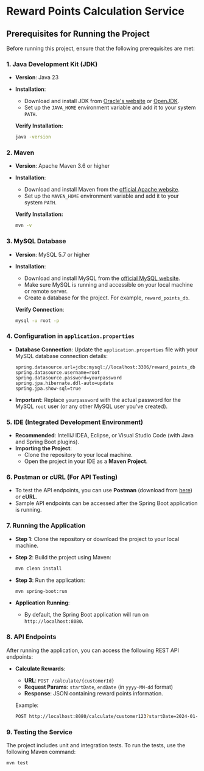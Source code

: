 # Reward Points Calculation Service

## Prerequisites for Running the Project

Before running this project, ensure that the following prerequisites are met:

### 1. **Java Development Kit (JDK)**

- **Version**: Java 23
- **Installation**:
    - Download and install JDK from [Oracle's website](https://www.oracle.com/java/technologies/javase-jdk11-downloads.html) or [OpenJDK](https://openjdk.java.net/).
    - Set up the `JAVA_HOME` environment variable and add it to your system `PATH`.

  **Verify Installation:**
  ```bash
  java -version
  ```

### 2. **Maven**

- **Version**: Apache Maven 3.6 or higher
- **Installation**:
    - Download and install Maven from the [official Apache website](https://maven.apache.org/download.cgi).
    - Set up the `MAVEN_HOME` environment variable and add it to your system `PATH`.

  **Verify Installation:**
  ```bash
  mvn -v
  ```

### 3. **MySQL Database**

- **Version**: MySQL 5.7 or higher
- **Installation**:
    - Download and install MySQL from the [official MySQL website](https://dev.mysql.com/downloads/).
    - Make sure MySQL is running and accessible on your local machine or remote server.
    - Create a database for the project. For example, `reward_points_db`.

  **Verify Connection**:
  ```bash
  mysql -u root -p
  ```

### 4. **Configuration in `application.properties`**

- **Database Connection**:
  Update the `application.properties` file with your MySQL database connection details:
  ```properties
  spring.datasource.url=jdbc:mysql://localhost:3306/reward_points_db
  spring.datasource.username=root
  spring.datasource.password=yourpassword
  spring.jpa.hibernate.ddl-auto=update
  spring.jpa.show-sql=true
  ```

- **Important**: Replace `yourpassword` with the actual password for the MySQL `root` user (or any other MySQL user you've created).

### 5. **IDE (Integrated Development Environment)**

- **Recommended**: IntelliJ IDEA, Eclipse, or Visual Studio Code (with Java and Spring Boot plugins).
- **Importing the Project**:
    - Clone the repository to your local machine.
    - Open the project in your IDE as a **Maven Project**.

### 6. **Postman or cURL (For API Testing)**

- To test the API endpoints, you can use **Postman** (download from [here](https://www.postman.com/downloads/)) or **cURL**.
- Sample API endpoints can be accessed after the Spring Boot application is running.

### 7. **Running the Application**

- **Step 1**: Clone the repository or download the project to your local machine.
- **Step 2**: Build the project using Maven:
  ```bash
  mvn clean install
  ```
- **Step 3**: Run the application:
  ```bash
  mvn spring-boot:run
  ```

- **Application Running**:
    - By default, the Spring Boot application will run on `http://localhost:8080`.

### 8. **API Endpoints**

After running the application, you can access the following REST API endpoints:

- **Calculate Rewards**:
    - **URL**: `POST /calculate/{customerId}`
    - **Request Params**: `startDate`, `endDate` (in `yyyy-MM-dd` format)
    - **Response**: JSON containing reward points information.

  Example:
  ```bash
  POST http://localhost:8080/calculate/customer123?startDate=2024-01-01&endDate=2024-03-31
  ```

### 9. **Testing the Service**

The project includes unit and integration tests. To run the tests, use the following Maven command:

   ```bash
   mvn test
